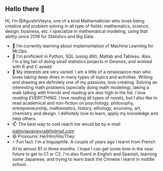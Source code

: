 <H2> Hello there 👋 </H2>

Hi, I’m @AgustinVieyra, one of a kind Mathematician who loves being creative and problem solving in all type of fields: mathematics, science, design,  business, etc. I specialize in mathematical modeling, using that ability since 2018 for Statistics and Big Data.


- 🌱 I’m currently learning about implementation of Machine Learning for MLOps.
- 📓 I'm proficient in Python, SQL (using dbt), Matlab and Tableau. Also, I'm a big fan of doing small statistics projects in Desmos, and worked with R and C aswell.
- 👀 My interests are very varied. I am a little of a renaissance man who loves taking deep dives in many types of topics and activities. Writing and drawing are definitely one of my passions, love creating. Solving an interesting math problems (specially doing math modeling), taking a walk talking with friends and reading are also high in the list. *I love reading EVERYTHING.* I love reading all types of novels, but I also like to read academical and non-fiction on psychology, philosophy, entrepreneurship, mathematics, history, ethology, economy, art, chemistry and design. I definitely love to learn, apply my knowledge and help others.
- 📫 The best way to cold reach me would be by e-mail: pablonavavieyra@hotmail.com
- 😄 Pronouns: He/Him/His/They
- ⚡ Fun fact: I'm a linguaphile. A couple of years ago I learnt from French A1 to almost B1 in three months. I hope I can get some time in the near future to get to C1 or C2. I'm also fluent in English and Spanish, learning some Japanese, and trying to learn back the Chinese I learnt in middle school.
<!---
AgustinVieyra/AgustinVieyra is a ✨ special ✨ repository because its `README.md` (this file) appears on your GitHub profile.
You can click the Preview link to take a look at your changes.
💞️ I’m looking for work, but also would like to collaborate on data analysis projects for enterprises, and any type of eco-ethical project.
--->
